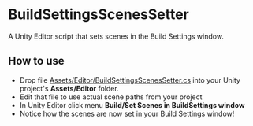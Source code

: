 # BuildSettingsScenesSetter

A Unity Editor script that sets scenes in the Build Settings window.

## How to use

- Drop file [Assets/Editor/BuildSettingsScenesSetter.cs](Assets/Editor/BuildSettingsScenesSetter.cs) into your Unity project's **Assets/Editor** folder.
- Edit that file to use actual scene paths from your project
- In Unity Editor click menu **Build/Set Scenes in BuildSettings window**
- Notice how the scenes are now set in your Build Settings window!
